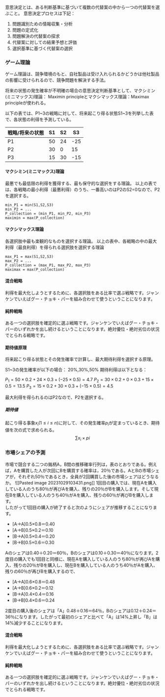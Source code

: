 意思決定とは、ある判断基準に基づいて複数の代替案の中から一つの代替案を選ぶこと。
意思決定プロセスは下記：
1. 問題識別ための情報収集・分析
2. 問題の定式化
3. 問題解決の代替案の探求
4. 代替案に対しての結果予想と評価
5. 選択基準に基づく代替案の選択

### ゲーム理論
ゲーム理論は、競争環境のもと、自社製品は受け入れられるかどうかは他社製品の影響に受けられるので、競争問題を解決する手法。

将来の状態の発生確率が不明確の場合の意思決定判断基準として、マクシミン(ミニマックス)理論： Maximin principleとマクシマックス理論：Maximax principleが使われる。

以下の表では、P1~3の戦略に対して、将来起こり得る状態S1~3を列挙した表で、各状態の利得を予測している。

| 戦略/将来の状態 | S1  | S2  | S3  |
| --------------- | --- | --- | --- |
| P1              | 50  | 24  | -25 |
| P2              | 30  | 0   | 15  |
| P3              | 15  | 30  | -15    |

#### マクシミン(ミニマックス)理論
最悪でも最低限の利得を獲得する、最も保守的な選択をする理論。
以上の表では、各戦略の最小利得（最悪利得）のうち、一番高いのはP2のS2=0なので、P2を選択する。
```
min_P1 = min(S1,S2,S3)
min_P2 = ...
P_collection = (min_P1, min_P2, min_P3)
maximin = max(P_collection)
```

#### マクシマックス理論
各選択肢中最も楽観的なものを選択する理論。
以上の表中、各戦略の中の最大利得（最良利得）を得られる選択肢を選択する理論
```
max_P1 = max(S1,S2,S3)
max_P2 = ...
P_collection = (max_P1, max_P2, max_P3)
maximax = max(P_collection)
```


#### 混合戦略

利得を最大化しようとするために、各選択肢をある比率で選ぶ戦略です。ジャンケンでいえばグー・チョキ・パーを組み合わせて使うということになります。

#### 純粋戦略

ある一つの選択肢を確定的に選ぶ戦略です。ジャンケンでいえばグー・チョキ・パーのいずれかを出し続けるということになります。絶対優位・絶対劣位の状況でとられる戦略です。
#### 期待値原理
将来起こり得る状態とその発生確率で計算し、最大期待利得を選択する原理。

S1~3の発生確率が以下の場合：
20%,30%,50%
期待利得は以下となる：

$P_{1}=50\times{0.2}+24\times{0.3}+(-25\times{0.5})=4.7$
$P_{2}=30\times{0.2}+0\times{0.3}+15\times{0.5}=13.5$
$P_{3}=15\times{0.2}+30\times{0.3}+(-15\times{0.5})=4.5$

最大利得を得られるのはP2なので、P2を選択する。

##### 期待値
起こり得る事象$x_{i}(1\leq i\leq n)$に対して、その発生確率$p_{i}$が定まっているとき、期待値を次の式で求められる。
$$\sum{x_{i}\times p{i}}$$

### 市場シェアの予測
市場で競合する二つの銘柄A，B間の推移確率行列は，表のとおりである。例えば，Aを購買した人が次回にBを購買する確率は，20％である。AとBの市場シェアが，それぞれ50％であるとき，全員が2回購買した後の市場シェアはどうなるか。
![[Pasted image 20231029103431.png]]
1回目の購入では、現在Aを購入している人のうち80％が再びAを購入、残りの20％がBを購入します。そして現在Bを購入している人のうち40％がAを購入、残りの60％が再びBを購入します。  
したがって1回目の購入が終了すると次のようにシェアが推移することになります。

- \[A→A]0.5×0.8＝0.40
- \[A→B]0.5×0.2＝0.10
- \[B→A]0.5×0.4＝0.20
- \[B→B]0.5×0.6＝0.30

Aのシェアは0.40＋0.20＝60％，Bのシェアは0.10＋0.30＝40％になります。2度目の購入でも1回目と同様に、現在Aを購入している人のうち80％が再びAを購入、残りの20％がBを購入し、現在Bを購入している人のうち40％がAを購入、残りの60％が再びBを購入するので、

- \[A→A]0.6×0.8＝0.48
- \[A→B]0.6×0.2＝0.12
- \[B→A]0.4×0.4＝0.16
- \[B→B]0.4×0.6＝0.24

2度目の購入後のシェアは「A」0.48＋0.16＝64％，Bのシェアは0.12＋0.24＝36％になります。したがって最初のシェアと比べて「A」は14%上昇し「B」は14%減少することになります。


#### 混合戦略

利得を最大化しようとするために、各選択肢をある比率で選ぶ戦略です。ジャンケンでいえばグー・チョキ・パーを組み合わせて使うということになります。

#### 純粋戦略

ある一つの選択肢を確定的に選ぶ戦略です。ジャンケンでいえばグー・チョキ・パーのいずれかを出し続けるということになります。絶対優位・絶対劣位の状況でとられる戦略です。